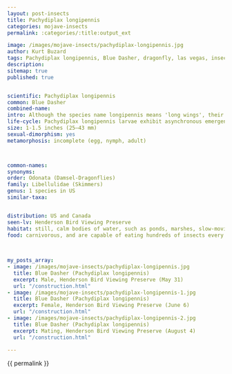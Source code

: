 ```yaml
---
layout: post-insects
title: Pachydiplax longipennis
categories: mojave-insects
permalink: :categories/:title:output_ext

image: /images/mojave-insects/pachydiplax-longipennis.jpg
author: Kurt Buzard
tags: Pachydiplax longipennis, Blue Dasher, dragonfly, las vegas, insect
description: 
sitemap: true
published: true


scientific: Pachydiplax longipennis
common: Blue Dasher
combined-name: 
intro: Although the species name longipennis means 'long wings', their wings are not substantially longer than those of related species. Females do, however, have a short abdomen that makes the wings appear longer in comparison. The males are easy to recognize with their vibrant blue color, yellow-striped thorax, and metallic green eyes. Females are somewhat less colorful than the male, an example of sexual dimorphism. While they have a matching yellow-striped thorax, their abdomen has a distinct brown and yellow striping that sets them apart from the male, along with contrasting red eyes. Both sexes develop a frosted color with age.
life-cycle: Pachydiplax longipennis larvae exhibit asynchronous emergence, meaning that the larvae do not emerge at the same time as one another. Based on general time of emergence, this species is still classified as a summer species
size: 1-1.5 inches (25–43 mm)
sexual-dimorphism: yes
metamorphosis: incomplete (egg, nymph, adult)



common-names: 
synonyms: 
order: Odonata (Damsel-Dragonflies)
family: Libellulidae (Skimmers)
genus: 1 species in US
similar-taxa: 


distribution: US and Canada
seen-lv: Henderson Bird Viewing Preserve
habitat: still, calm bodies of water, such as ponds, marshes, slow-moving waterways, and ditches
food: carnivorous, and are capable of eating hundreds of insects every day, including mosquito and mayfly larvae. The adult dragonfly will eat nearly any flying insect, such as a moth or fly. Nymphs have a diet that includes other aquatic larvae, small fish, and tadpoles
 
   

my_posts_array:
- image: /images/mojave-insects/pachydiplax-longipennis.jpg
  title: Blue Dasher (Pachydiplax longipennis)
  excerpt: Male, Henderson Bird Viewing Preserve (May 31)
  url: "/construction.html"
- image: /images/mojave-insects/pachydiplax-longipennis-1.jpg
  title: Blue Dasher (Pachydiplax longipennis)
  excerpt: Female, Henderson Bird Viewing Preserve (June 6)
  url: "/construction.html"
- image: /images/mojave-insects/pachydiplax-longipennis-2.jpg
  title: Blue Dasher (Pachydiplax longipennis)
  excerpt: Mating, Henderson Bird Viewing Preserve (August 4)
  url: "/construction.html"
 
---
```

{{ permalink }}
  
 <p></p>
  